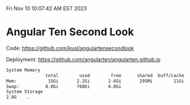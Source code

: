 Fri Nov 10 10:07:42 AM EST 2023

# Angular Ten Second Look

Code: https://github.com/kusl/angulartensecondlook

Deployment: https://github.com/angularten/angularten.github.io

```bash
System Memory
               total        used        free      shared  buff/cache   available
Mem:            15Gi       2.2Gi       2.6Gi       295Mi        11Gi        13Gi
Swap:          8.0Gi       768Ki       8.0Gi
System Storage
2.0G	.
